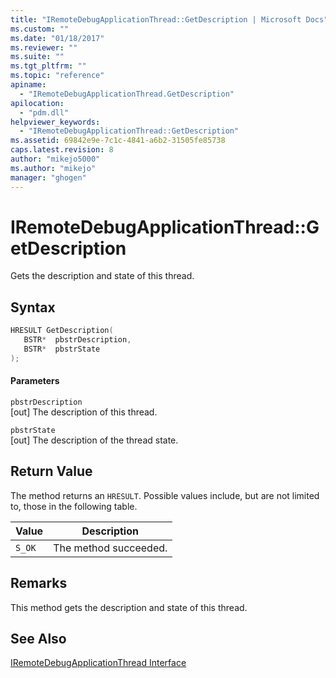 ```yaml
---
title: "IRemoteDebugApplicationThread::GetDescription | Microsoft Docs"
ms.custom: ""
ms.date: "01/18/2017"
ms.reviewer: ""
ms.suite: ""
ms.tgt_pltfrm: ""
ms.topic: "reference"
apiname: 
  - "IRemoteDebugApplicationThread.GetDescription"
apilocation: 
  - "pdm.dll"
helpviewer_keywords: 
  - "IRemoteDebugApplicationThread::GetDescription"
ms.assetid: 69842e9e-7c1c-4841-a6b2-31505fe85738
caps.latest.revision: 8
author: "mikejo5000"
ms.author: "mikejo"
manager: "ghogen"
---
```

# IRemoteDebugApplicationThread::GetDescription
Gets the description and state of this thread.  
  
## Syntax  
  
```cpp
HRESULT GetDescription(  
   BSTR*  pbstrDescription,  
   BSTR*  pbstrState  
);  
```  
  
#### Parameters  
 `pbstrDescription`  
 [out] The description of this thread.  
  
 `pbstrState`  
 [out] The description of the thread state.  
  
## Return Value  
 The method returns an `HRESULT`. Possible values include, but are not limited to, those in the following table.  
  
|Value|Description|  
|-----------|-----------------|  
|`S_OK`|The method succeeded.|  
  
## Remarks  
 This method gets the description and state of this thread.  
  
## See Also  
 [IRemoteDebugApplicationThread Interface](../../winscript/reference/iremotedebugapplicationthread-interface.md)